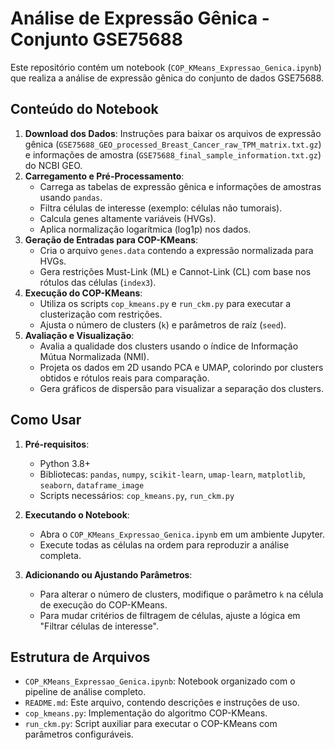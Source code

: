 
# Análise de Expressão Gênica - Conjunto GSE75688

Este repositório contém um notebook (`COP_KMeans_Expressao_Genica.ipynb`) que realiza a análise de expressão gênica do conjunto de dados GSE75688.

## Conteúdo do Notebook

1. **Download dos Dados**: Instruções para baixar os arquivos de expressão gênica (`GSE75688_GEO_processed_Breast_Cancer_raw_TPM_matrix.txt.gz`) e informações de amostra (`GSE75688_final_sample_information.txt.gz`) do NCBI GEO.
2. **Carregamento e Pré-Processamento**:
   - Carrega as tabelas de expressão gênica e informações de amostras usando `pandas`.
   - Filtra células de interesse (exemplo: células não tumorais).
   - Calcula genes altamente variáveis (HVGs).
   - Aplica normalização logarítmica (log1p) nos dados.
3. **Geração de Entradas para COP-KMeans**:
   - Cria o arquivo `genes.data` contendo a expressão normalizada para HVGs.
   - Gera restrições Must-Link (ML) e Cannot-Link (CL) com base nos rótulos das células (`index3`).
4. **Execução do COP-KMeans**:
   - Utiliza os scripts `cop_kmeans.py` e `run_ckm.py` para executar a clusterização com restrições.
   - Ajusta o número de clusters (`k`) e parâmetros de raíz (`seed`).
5. **Avaliação e Visualização**:
   - Avalia a qualidade dos clusters usando o índice de Informação Mútua Normalizada (NMI).
   - Projeta os dados em 2D usando PCA e UMAP, colorindo por clusters obtidos e rótulos reais para comparação.
   - Gera gráficos de dispersão para visualizar a separação dos clusters.

## Como Usar

1. **Pré-requisitos**:
   - Python 3.8+
   - Bibliotecas: `pandas`, `numpy`, `scikit-learn`, `umap-learn`, `matplotlib`, `seaborn`, `dataframe_image`
   - Scripts necessários: `cop_kmeans.py`, `run_ckm.py`

2. **Executando o Notebook**:
   - Abra o `COP_KMeans_Expressao_Genica.ipynb` em um ambiente Jupyter.
   - Execute todas as células na ordem para reproduzir a análise completa.

3. **Adicionando ou Ajustando Parâmetros**:
   - Para alterar o número de clusters, modifique o parâmetro `k` na célula de execução do COP-KMeans.
   - Para mudar critérios de filtragem de células, ajuste a lógica em "Filtrar células de interesse".

## Estrutura de Arquivos

- `COP_KMeans_Expressao_Genica.ipynb`: Notebook organizado com o pipeline de análise completo.
- `README.md`: Este arquivo, contendo descrições e instruções de uso.
- `cop_kmeans.py`: Implementação do algoritmo COP-KMeans.
- `run_ckm.py`: Script auxiliar para executar o COP-KMeans com parâmetros configuráveis.


